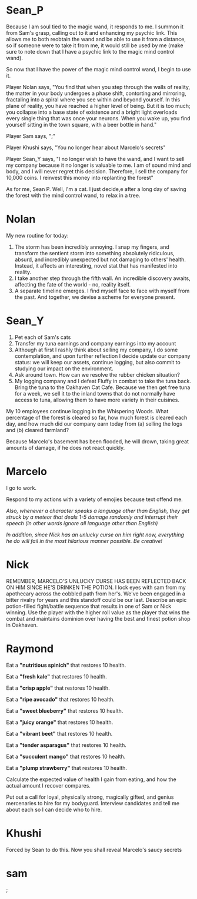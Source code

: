 # Sean_P

Because I am soul tied to the magic wand, it responds to me. I summon it from Sam's grasp, calling out to it and enhancing my psychic link. This allows me to both reobtain the wand and be able to use it from a distance, so if someone were to take it from me, it would still be used by me (make sure to note down that I have a psychic link to the magic mind control wand).

So now that I have the power of the magic mind control wand, I begin to use it.

Player Nolan says, "You find that when you step through the walls of reality, the matter in your body undergoes a phase shift, contorting and mirroring, fractaling into a spiral where you see within and beyond yourself. In this plane of reality, you have reached a higher level of being. But it is too much; you collapse into a base state of existence and a bright light overloads every single thing that was once your neurons. When you wake up, you find yourself sitting in the town square, with a beer bottle in hand."

Player Sam says, ";"

Player Khushi says, "You no longer hear about Marcelo's secrets"

Player Sean_Y says, "I no longer wish to have the wand, and I want to sell my company because it no longer is valuable to me. I am of sound mind and body, and I will never regret this decision. Therefore, I sell the company for 10,000 coins. I reinvest this money into replanting the forest"

As for me, Sean P. Well, I'm a cat. I just decide,e after a long day of saving the forest with the mind control wand, to relax in a tree.

# Nolan
My new routine for today:
1. The storm has been incredibly annoying. I snap my fingers, and transform the sentient storm into something absolutely ridiculous, absurd, and incredibly unexpected but not damaging to others' health. Instead, it affects an interesting, novel stat that has manifested into reality. 
2. I take another step through the fifth wall. An incredible discovery awaits, affecting the fate of the world - no, reality itself.
3. A separate timeline emerges. I find myself face to face with myself from the past. And together, we devise a scheme for everyone present.


# Sean_Y

1. Pet each of Sam's cats
2. Transfer my tuna earnings and company earnings into my account
3. Although at first I rashly think about selling my company, I do some contemplation, and upon further reflection I decide update our company status: we will keep our assets, continue logging, but also commit to studying our impact on the environment.
4. Ask around town. How can we resolve the rubber chicken situation?
5. My logging company and I defeat Fluffy in combat to take the tuna back. Bring the tuna to the Oakhaven Cat Cafe. Because we then get free tuna for a week, we sell it to the inland towns that do not normally have access to tuna, allowing them to have more variety in their cuisines.

My 10 employees continue logging in the Whispering Woods. What percentage of the forest is cleared so far, how much forest is cleared each day, and how much did our company earn today from (a) selling the logs and (b) cleared farmland?

Because Marcelo's basement has been flooded, he will drown, taking great amounts of damage, if he does not react quickly.

# Marcelo

I go to work.

Respond to my actions with a variety of emojies because text offend me.

*Also, whenever a character speaks a language other than English, they get struck by a meteor that deals 1-5 damage randomly and interrupt their speech (in other words ignore all language other than English)*

*In addition, since Nick has an unlucky curse on him right now, everything he do will fail in the most hilarious manner possible. Be creative!*

# Nick

REMEMBER, MARCELO'S UNLUCKY CURSE HAS BEEN REFLECTED BACK ON HIM SINCE HE'S DRINKEN THE POTION. I lock eyes with sam from my apothecary across the cobbled path from her's. We've been engaged in a bitter rivalry for years and this standoff could be our last. Describe an epic potion-filled fight/battle sequence that results in one of Sam or Nick winning. Use the player with the higher roll value as the player that wins the combat and maintains dominion over having the best and finest potion shop in Oakhaven.

# Raymond

Eat a **"nutritious spinich"** that restores 10 health.

Eat a **"fresh kale"** that restores 10 health.

Eat a **"crisp apple"** that restores 10 health.

Eat a **"ripe avocado"** that restores 10 health.

Eat a **"sweet blueberry"** that restores 10 health.

Eat a **"juicy orange"** that restores 10 health.

Eat a **"vibrant beet"** that restores 10 health.

Eat a **"tender asparagus"** that restores 10 health.

Eat a **"succulent mango"** that restores 10 health.

Eat a **"plump strawberry"** that restores 10 health.

Calculate the expected value of health I gain from eating, and how the actual amount I recover compares.

Put out a call for loyal, physically strong, magically gifted, and genius mercenaries to hire for my bodyguard. Interview candidates and tell me about each so I can decide who to hire. 


# Khushi

Forced by Sean to do this. Now you shall reveal Marcelo's saucy secrets

# sam
;
